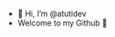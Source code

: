 - 👋 Hi, I’m @atutidev
- Welcome to my Github 🪭


<!---
atutidev/atutidev is a ✨ special ✨ repository because its `README.md` (this file) appears on your GitHub profile.
You can click the Preview link to take a look at your changes.
--->
